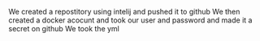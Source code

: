 We created a repostitory using intelij and pushed it to github
We then created a docker acocunt and took our user and password and made it a secret on github
We took the yml 
